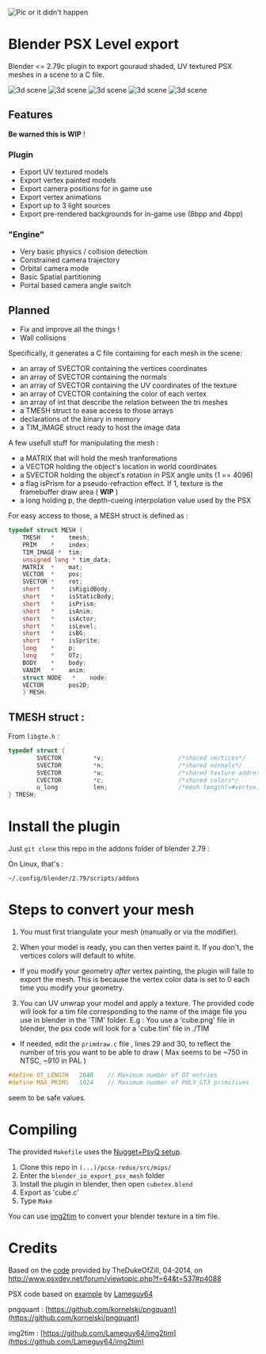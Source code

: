 ![Pic or it didn't happen](blender-psx.jpg)

# Blender PSX Level export 

Blender <= 2.79c plugin to export gouraud shaded, UV textured PSX meshes in a scene to a C file.

![3d scene](gif/3d.gif)
![3d scene](gif/precalc.gif)
![3d scene](gif/push.gif)
![3d scene](gif/sprite.gif)
![3d scene](gif/vertexanim.gif)

## Features

**Be warned this is WIP** !

### Plugin

  * Export UV textured models
  * Export vertex painted models
  * Export camera positions for in game use
  * Export vertex animations
  * Export up to 3 light sources
  * Export pre-rendered backgrounds for in-game use (8bpp and 4bpp)
  
### "Engine"

  * Very basic physics / collision detection
  * Constrained camera trajectory
  * Orbital camera mode
  * Basic Spatial partitioning
  * Portal based camera angle switch

## Planned

  * Fix and improve all the things !
  * Wall collisions

Specifically, it generates a C file containing for each mesh in the scene:

  * an array of SVECTOR containing the vertices coordinates
  * an array of SVECTOR containing the normals
  * an array of SVECTOR containing the UV coordinates of the texture
  * an array of CVECTOR containing the color of each vertex
  * an array of int that describe the relation between the tri meshes
  * a TMESH struct to ease access to those arrays
  * declarations of the binary in memory
  * a TIM_IMAGE struct ready to host the image data

A few usefull stuff for manipulating the mesh :

  * a MATRIX that will hold the mesh tranformations
  * a VECTOR holding the object's location in world coordinates
  * a SVECTOR holding the object's rotation in PSX angle units (1 == 4096)
  * a flag isPrism for a pseudo-refraction effect. If 1, texture is the framebuffer draw area ( __WIP__ )
  * a long holding p, the depth-cueing interpolation value used by the PSX
  
  For easy access to those, a MESH struct is defined as :
  
```c
typedef struct MESH {  
	TMESH   *    tmesh;
	PRIM    *    index;
	TIM_IMAGE *  tim;  
	unsigned long * tim_data;
	MATRIX  *    mat;
	VECTOR  *    pos;
	SVECTOR *    rot;
	short   *    isRigidBody;
	short   *    isStaticBody;
	short   *    isPrism;
	short   *    isAnim;
	short   *    isActor;
	short   *    isLevel;
	short   *    isBG;
	short   *    isSprite;
	long    *    p;
	long    *    OTz;
	BODY    *    body;
	VANIM   *    anim;
	struct NODE   *    node;
	VECTOR       pos2D;
	} MESH;

```

## TMESH struct :
  
From `libgte.h`  :

```c
typedef struct {
        SVECTOR         *v;                     /*shared vertices*/
        SVECTOR         *n;                     /*shared normals*/
        SVECTOR         *u;                     /*shared texture addresses*/
        CVECTOR         *c;                     /*shared colors*/
        u_long          len;                    /*mesh length(=#vertex)*/
} TMESH;
```

# Install the plugin

Just `git clone` this repo in the addons folder of blender 2.79 :

On Linux, that's :

`~/.config/blender/2.79/scripts/addons`

# Steps to convert your mesh

  1. You must first triangulate your mesh (manually or via the modifier).
    
  2. When your model is ready, you can then vertex paint it. If you don't, the vertices colors will default to white.
  
  * If you modify your geometry *after* vertex painting, the plugin will faile to export the mesh. This is because the vertex color data is set to 0 each time you modify your geometry.

  3. You can UV unwrap your model and apply a texture. The provided code will look for a tim file corresponding to the name of the image file you use in blender in the 'TIM' folder. 
E.g : You use a 'cube.png' file in blender, the psx code will look for a 'cube.tim' file in ./TIM 

  * If needed, edit the `primdraw.c` file , lines 29 and 30,  to reflect the number of tris you want to be able to draw ( Max seems to be ~750 in NTSC, ~910 in PAL )
  
```c
#define OT_LENGTH	2048	// Maximum number of OT entries
#define MAX_PRIMS	1024	// Maximum number of POLY_GT3 primitives
```
seem to be safe values.

# Compiling

The provided `Makefile`  uses the [Nugget+PsyQ setup](https://github.com/ABelliqueux/nolibgs_hello_worlds#setting-up-the-sdk--modern-gcc--psyq-aka-nuggetpsyq).

  1. Clone this repo in `(...)/pcsx-redux/src/mips/`
  2. Enter the `blender_io_export_psx_mesh` folder
  3. Install the plugin in blender, then open `cubetex.blend`
  4. Export as 'cube.c'
  5. Type `Make`

You can use [img2tim](https://github.com/Lameguy64/img2tim) to convert your blender texture in a tim file.

# Credits

Based on the [code](https://pastebin.com/suU9DigB) provided by TheDukeOfZill, 04-2014, on http://www.psxdev.net/forum/viewtopic.php?f=64&t=537#p4088

PSX code based on [example](http://psx.arthus.net/code/primdraw.7z) by [Lameguy64](https://github.com/Lameguy64)

pngquant : [https://github.com/kornelski/pngquant](https://github.com/kornelski/pngquant)

img2tim : [https://github.com/Lameguy64/img2tim](https://github.com/Lameguy64/img2tim)
